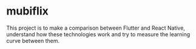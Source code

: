 # mubiflix
This project is to make a comparison between Flutter and React Native, understand how these technologies work and try to measure the learning curve between them.
